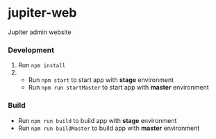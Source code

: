# jupiter-web

Jupiter admin website

### Development
1. Run `npm install`
2. - Run `npm start` to start app with **stage** environment
   - Run `npm run startMaster` to start app with **master** environment

### Build
- Run `npm run build` to build app with **stage** environment
- Run `npm run buildMaster` to build app with **master** environment
